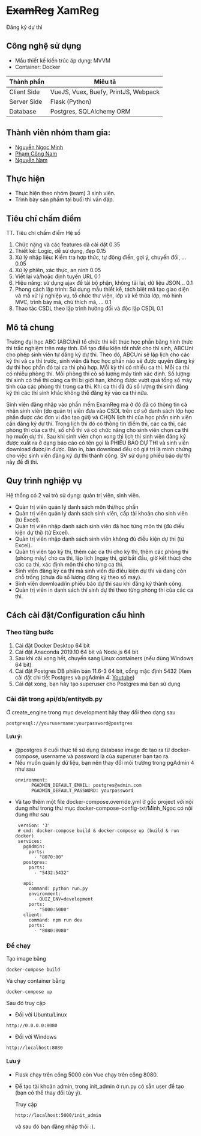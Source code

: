# <del>ExamReg</del> XamReg
Đăng ký dự thi
## Công nghệ sử dụng
- Mẩu thiết kế kiến trúc áp dụng: MVVM
- Container: Docker

| Thành phần  | Miêu tả                                         |
| ----------- | ----------------------------------------------- |
| Client Side | VueJS, Vuex, Buefy, PrintJS, Webpack            |
| Server Side | Flask (Python)                                  |
| Database    | Postgres, SQLAlchemy ORM                        |
## Thành viên nhóm tham gia:
- [Nguyễn Ngọc Minh](https://www.facebook.com/minh.nguyen18121999)
- [Phạm Công Nam](https://www.facebook.com/nam.pham120799)
- [Nguyễn Nam](https://www.facebook.com/NguyenNam12399)
## Thực hiện
- Thực hiện theo nhóm (team) 3 sinh viên.
- Trình bày sản phẩm tại buổi thi vấn đáp.
## Tiêu chí chấm điểm
TT. Tiêu chí chấm điểm Hệ số
1. Chức năng và các features đã cài đặt 0.35
2. Thiết kế: Logic, dễ sử dụng, đẹp 0.15
3. Xử lý nhập liệu: Kiểm tra hợp thức, tự động điền, gợi ý, chuyển đổi, ... 0.05
4. Xử lý phiên, xác thực, an ninh 0.05
5. Viết lại và/hoặc định tuyến URL 0.1
6. Hiệu năng: sử dụng ajax để tải bộ phận, không tải lại, dữ liệu JSON... 0.1
7. Phong cách lập trình: Sử dụng mẫu thiết kế, tách biệt mã tạo giao diện và mã xử lý nghiệp vụ, tổ chức thư viện, lớp và kế thừa lớp, mô hình MVC, trình bày mã, chú thích mã, ... 0.1
8. Thao tác CSDL theo lập trình hướng đối và độc lập CSDL 0.1

## Mô tả chung
Trường đại học ABC (ABCUni) tổ chức thi kết thúc học phần bằng hình thức thi trắc nghiệm trên máy tính. Để tạo điều kiện tốt nhất cho thí sinh, ABCUni cho phép sinh viên tự đăng ký dự thi. Theo đó, ABCUni sẽ lập lịch cho các kỳ thi và ca thi trước, sinh viên đã học học phần nào sẽ được quyền đăng ký dự thi học phần đó tại ca thi phù hợp. Mỗi kỳ thi có nhiều ca thi. Mỗi ca thi có nhiều phòng thi. Mỗi phòng thi có số lượng máy tính xác định. Số lượng thí sinh có thể thi cùng ca thi bị giới hạn, không được vượt quá tổng số máy tính của các phòng thi trong ca thi. Khi ca thi đã đủ số lượng thí sinh đăng ký thì các thí sinh khác không thể đăng ký vào ca thi nữa.

Sinh viên đăng nhập vào phần mềm ExamReg mà ở đó đã có thông tin cá nhân sinh viên (do quản trị viên đưa vào CSDL trên cơ sở danh sách lớp học phần được các đơn vị đào tạo gửi) và CHỌN lịch thi của học phần sinh viên cần đăng ký dự thi. Trong lịch thi đó có thông tin điểm thi, các ca thi, các phòng thi của ca thi, số chỗ thi và có chức năng cho sinh viên chọn ca thi họ muốn dự thi. Sau khi sinh viên chọn xong thì lịch thi sinh viên đăng ký được xuất ra ở dạng báo cáo có tên gọi là PHIẾU BÁO DỰ THI và sinh viên download được/in được. Bản in, bản download đều có giá trị là minh chứng cho việc sinh viên đăng ký dự thi thành công. SV sử dụng phiếu báo dự thi này để đi thi.

## Quy trình nghiệp vụ
Hệ thống có 2 vai trò sử dụng: quản trị viên, sinh viên.
- Quản trị viên quản lý danh sách môn thi/học phần
- Quản trị viên quản lý danh sách sinh viên, cấp tài khoản cho sinh viên (từ Excel).
- Quản trị viên nhập danh sách sinh viên đã học từng môn thi (đủ điều kiện dự thi) (từ Excel).
- Quản trị viên nhập danh sách sinh viên không đủ điều kiện dự thi (từ Excel).
- Quản trị viên tạo kỳ thi, thêm các ca thi cho kỳ thi, thêm các phòng thi (phòng máy) cho ca thi, lập lịch (ngày thi, giờ bắt đầu, giờ kết thúc) cho các ca thi, xác định môn thi cho từng ca thi.
- Sinh viên đăng ký ca thi mà sinh viên đủ điều kiện dự thi và đang còn chỗ trống (chưa đủ số lượng đăng ký theo số máy).
- Sinh viên download/in phiếu báo dự thi sau khi đăng ký thành công.
- Quản trị viên in danh sách thí sinh dự thi theo từng phòng thi của các ca thi.

## Cách cài đặt/Configuration cấu hình

### Theo từng bước
1. Cài đặt Docker Desktop 64 bit
2. Cài đặt Anaconda 2019.10 64 bit và Node.js 64 bit
2. Sau khi cài xong hết, chuyển sang Linux containers (nếu dùng Windows 64 bit)
3. Cài đặt Postgres DB phiên bản 11.6-3 64 bit, cổng mặc định 5432 (Xem cài đặt chi tiết Postgres và pgAdmin 4: [Youtube](https://www.youtube.com/watch?v=e1MwsT5FJRQ))
4. Cài đặt xong, bạn hãy tạo superuser cho Postgres mà bạn sử dụng
### Cài đặt trong api/db/entitydb.py 
Ở create_engine trong mục development hãy thay đổi theo dạng sau
```
postgresql://yourusername:yourpassword@postgres
```
#### Lưu ý:
 - @postgres ở cuối thực tế sử dụng database image đc tạo ra từ docker-compose, username và password là của superuser bạn tạo ra.
 - Nếu muốn quản lý dữ liệu, bạn nên thay đổi  môi trường trong pgAdmin 4 như sau
    ```
    environment:
          PGADMIN_DEFAULT_EMAIL: postgres@admin.com
          PGADMIN_DEFAULT_PASSWORD: yourpassword
    ```
 - Và tạo thêm một file docker-compose.override.yml ở gốc project với nội dung như trong thư mục docker-compose-config-txt/Minh_Ngoc       có nội dung như sau
   ```
    version: '3'
    # cmd: docker-compose build & docker-compose up (build & run docker)
    services:
      pgAdmin:
        ports:
          - "8070:80"
      postgres:
        ports:
          - "5432:5432"

      api:
        command: python run.py
        environment:
          - QUIZ_ENV=development
        ports:
          - "5000:5000"
      client:
        command: npm run dev
        ports:
          - "8080:8080"
    ```
### Để chạy
Tạo image bằng
```
docker-compose build
```
Và chạy container bằng
```
docker-compose up
```
Sau đó truy cập

 - Đối với Ubuntu/Linux
 ```
 http://0.0.0.0:8080
 ```
 - Đối với Windows
 ```
 http://localhost:8080
 ```
#### Lưu ý
- Flask chạy trên cổng 5000 còn Vue chạy trên cổng 8080.
- Để tạo tài khoản admin, trong init_admin ở run.py có sẵn user để tạo (bạn có thể thay đổi tùy ý).
    
    Truy cập
    ```
    http://localhost:5000/init_admin
    ```
    và sau đó bạn đăng nhập thôi :).
